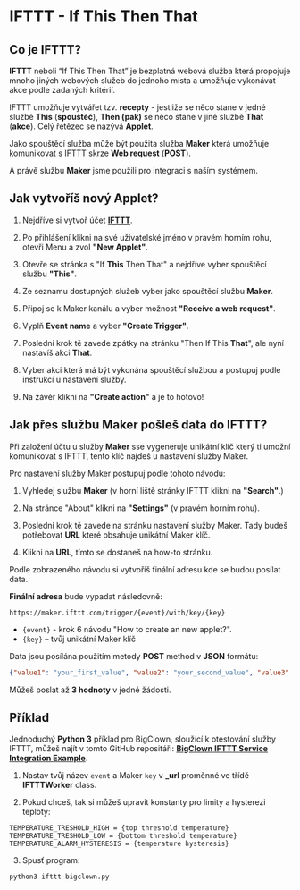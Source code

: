 # IFTTT - If This Then That

<!-- toc -->

## Co je IFTTT?

**IFTTT** neboli “If This Then That” je bezplatná webová služba která propojuje mnoho jiných webových služeb do jednoho místa a umožňuje vykonávat akce podle zadaných kritérií.

IFTTT umožňuje vytvářet tzv. **recepty** - jestliže se něco stane v jedné službě **This** (**spouštěč**), **Then (pak)** se něco stane v jiné službě **That** (**akce**).
Celý řetězec se nazývá **Applet**.

Jako spouštěcí služba může být použita služba **Maker** která umožňuje komunikovat s IFTTT skrze **Web request** (**POST**).

A právě službu **Maker** jsme použili pro integraci s naším systémem.


## Jak vytvoříš nový Applet?

1. Nejdříve si vytvoř účet [**IFTTT**](https://ifttt.com).

2. Po přihlášení klikni na své uživatelské jméno v pravém horním rohu, otevři Menu a zvol **"New Applet"**.

3. Otevře se stránka s "If **This** Then That" a nejdříve vyber spouštěcí službu **"This"**.

4. Ze seznamu dostupných služeb vyber jako spouštěcí službu **Maker**.

5. Připoj se k Maker kanálu a vyber možnost **"Receive a web request"**.

6. Vyplň **Event name** a vyber **"Create Trigger"**.

7. Poslední krok tě zavede zpátky na stránku "Then If This **That**", ale nyní nastavíš akci **That**.

8. Vyber akci která má být vykonána spouštěcí službou a postupuj podle instrukcí u nastavení služby.

9. Na závěr klikni na **"Create action"** a je to hotovo!


## Jak přes službu Maker pošleš data do IFTTT?

Při založení účtu u služby **Maker** sse vygeneruje unikátní klíč který ti umožní komunikovat s IFTTT, tento klíč najdeš u nastavení služby Maker.

Pro nastavení služby Maker postupuj podle tohoto návodu:

1. Vyhledej službu **Maker** (v horní liště stránky IFTTT klikni na **"Search"**.)

2. Na stránce "About" klikni na **"Settings"** (v pravém horním rohu).

3. Poslední krok tě zavede na stránku nastavení služby Maker. Tady budeš potřebovat **URL** které obsahuje unikátní Maker klíč.

4. Klikni na **URL**, tímto se dostaneš na how-to stránku.

Podle zobrazeného návodu si vytvoříš finální adresu kde se budou posílat data.

**Finální adresa** bude vypadat následovně:

`https://maker.ifttt.com/trigger/{event}/with/key/{key}`

* `{event}` - krok 6 návodu "How to create an new applet?".
* `{key}` – tvůj unikátní Maker klíč

Data jsou posílána použitím metody **POST** method v **JSON** formátu:

```json
{"value1": "your_first_value", "value2": "your_second_value", "value3": "your_third_value"}
```

Můžeš poslat až **3 hodnoty** v jedné žádosti.


## Příklad

Jednoduchý **Python 3** příklad pro BigClown, sloužící k otestování služby IFTTT, můžeš najít v tomto GitHub repositáři: [**BigClown IFTTT Service Integration Example**](https://github.com/bigclownlabs/bc-ifttt).

1. Nastav tvůj název `event` a Maker `key` v **_url** proměnné ve třídě **IFTTTWorker** class.

2. Pokud chceš, tak si můžeš upravit konstanty pro limity a hysterezi teploty:

```python3
TEMPERATURE_TRESHOLD_HIGH = {top threshold temperature}
TEMPERATURE_TRESHOLD_LOW = {bottom threshold temperature}
TEMPERATURE_ALARM_HYSTERESIS = {temperature hysteresis}
```

3. Spusť program:

`python3 ifttt-bigclown.py`
